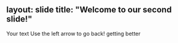 layout: slide
title: "Welcome to our second slide!"
---
Your text
Use the left arrow to go back! getting better

